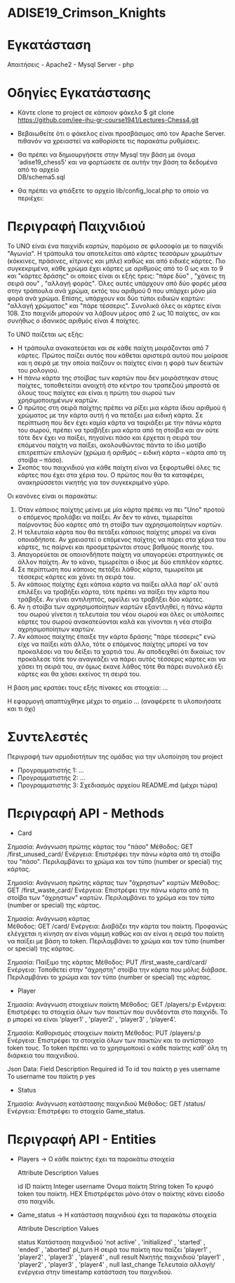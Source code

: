 # ADISE19_Crimson_Knights
# Εγκατάσταση
Απαιτήσεις
    - Apache2
    - Mysql Server
    - php

# Οδηγίες Εγκατάστασης

- Κάντε clone το project σε κάποιον φάκελο
  $ git clone https://github.com/iee-ihu-gr-course1941/Lectures-Chess4.git
  
- Βεβαιωθείτε ότι ο φάκελος είναι προσβάσιμος από τον Apache Server. πιθανόν να χρειαστεί να καθορίσετε τις παρακάτω ρυθμίσεις.

- Θα πρέπει να δημιουργήσετε στην Mysql την βάση με όνομα 'adise19_chess5' και να φορτώσετε σε αυτήν την βάση τα δεδομένα από το αρχείο    
  DB/schema5.sql

- Θα πρέπει να φτιάξετε το αρχείο lib/config_local.php το οποίο να περιέχει:
    <?php
	$DB_PASS = 'κωδικός';
	$DB_USER = 'όνομα χρήστη';
    ?>

# Περιγραφή Παιχνιδιού
 
Το UNO είναι ένα παιχνίδι καρτών, παρόμοιο σε φιλοσοφία με το παιχνίδι "Αγωνία". Η τράπουλά του αποτελείται από κάρτες τεσσάρων χρωμάτων 
(κόκκινες, πράσινες, κίτρινες και μπλε) καθώς και από ειδικές κάρτες. Πιο συγκεκριμένα, κάθε χρώμα έχει κάρτες με αριθμούς από το 0 ως και το 9 
και "κάρτες δράσης" οι οποίες είναι οι εξής τρεις: "πάρε δύο" , "χάνεις τη σειρά σου" , "αλλαγή φοράς". Όλες αυτές υπάρχουν από δύο φορές μέσα 
στην τράπουλα ανά χρώμα, εκτός του αριθμού 0 που υπάρχει μόνο μία φορά ανά χρώμα. Επίσης, υπάρχουν και δύο τύποι ειδικών καρτών: "αλλαγή 
χρώματος" και "πάρε τέσσερις". Συνολικά όλες οι κάρτες είναι 108. Στο παιχνίδι μπορούν να λάβουν μέρος από 2 ως 10 παίχτες, αν και συνήθως ο 
ιδανικός αριθμός είναι 4 παίχτες.

Το UNO παίζεται ως εξής: 
- Η τράπουλα ανακατεύεται και σε κάθε παίχτη μοιράζονται από 7 κάρτες. Πρώτος παίζει αυτός που κάθεται αριστερά αυτού που μοίρασε και η σειρά με 
  την οποία παίζουν οι παίχτες είναι η φορά των δεικτών του ρολογιού.
- Η πάνω κάρτα της στοίβας των καρτών που δεν μοιράστηκαν στους παίχτες, τοποθετείται ανοιχτή στο κέντρο του τραπεζιού μπροστά σε όλους τους 
  παίχτες και είναι η πρώτη του σωρού των χρησιμοποιημένων καρτών.
- Ο πρώτος στη σειρά παίχτης πρέπει να ρίξει μια κάρτα ίδιου αριθμού ή χρώματος με την κάρτα αυτή ή να πετάξει μια ειδική κάρτα. 
  Σε περίπτωση που  δεν έχει καμία κάρτα να ταιριάξει με την πάνω κάρτα του σωρού, πρέπει να τραβήξει μια κάρτα από τη στοίβα και αν ούτε 
  τότε δεν έχει να παίξει, πηγαίνει πάσο και έρχεται η σειρά του επόμενου παίχτη να παίξει, ακολουθώντας πάντα το ίδιο μοτίβο επιτρεπτών επιλογών 
  (χρώμα ή αριθμός – ειδική κάρτα – κάρτα από τη στοίβα – πάσο).
- Σκοπός του παιχνιδιού για κάθε παίχτη είναι να ξεφορτωθεί όλες τις κάρτες που έχει στα χέρια του. Ο πρώτος που θα τα καταφέρει, ανακηρύσσεται 
  νικητής για τον συγκεκριμένο γύρο.
  
Οι κανόνες είναι οι παρακάτω:
1. Όταν κάποιος παίχτης μείνει με μία κάρτα πρέπει να πει "Uno" προτού ο επόμενος προλάβει να παίξει. Αν δεν το κάνει, τιμωρείται παίρνοντας δύο
   κάρτες από τη στοίβα των αχρησιμοποίητων καρτών.
2. Η τελευταία κάρτα που θα πετάξει κάποιος παίχτης μπορεί να είναι οποιαδήποτε. Αν χρειαστεί ο επόμενος παίχτης να πάρει στα χέρια του κάρτες, 
   τις παίρνει και προσμετρώνται στους βαθμούς ποινής του.
3. Απαγορεύεται σε οποιονδήποτε παίχτη να υπαγορεύει στρατηγικές σε άλλον παίχτη. Αν το κάνει, τιμωρείται ο ίδιος με δύο επιπλέον κάρτες.
4. Σε περίπτωση που κάποιος πετάξει λάθος κάρτα, τιμωρείται με τέσσερις κάρτες και χάνει τη σειρά του.
5. Αν κάποιος παίχτης έχει κάποια κάρτα να παίξει αλλά παρ’ ολ’ αυτά επιλέξει να τραβήξει κάρτα, τότε πρέπει να παίξει την κάρτα που τράβηξε. 
   Αν γίνει αντιληπτός, οφείλει να τραβήξει δύο κάρτες.
6. Αν η στοίβα των αχρησιμοποίητων καρτών εξαντληθεί, η πάνω κάρτα του σωρού γίνεται η τελευταία του νέου σωρού και όλες οι υπόλοιπες κάρτες 
   του σωρού ανακατεύονται καλά και γίνονται η νέα στοίβα αχρησιμοποίητων καρτών.
7. Αν κάποιος παίχτης έπαιξε την κάρτα δράσης "πάρε τέσσερις" ενώ είχε να παίξει κάτι άλλο, τότε ο επόμενος παίχτης μπορεί να τον προκαλέσει να 
   του δείξει τα χαρτιά του. Αν αποδειχθεί ότι δικαίως τον προκάλεσε τότε τον αναγκάζει να πάρει αυτός τέσσερις κάρτες και να χάσει τη σειρά του, 
   αν όμως έκανε λάθος τότε θα πάρει συνολικά έξι κάρτες και θα χάσει εκείνος τη σειρά του.

Η βάση μας κρατάει τους εξής πίνακες και στοιχεία: ...

Η εφαρμογή απαπτύχθηκε μέχρι το σημείο ... (αναφέρετε τι υλοποιήσατε και τι όχι)

# Συντελεστές

Περιγραφή των αρμοδιοτήτων της ομάδας για την υλοποίηση του project 
- Προγραμματιστής 1: ...
- Προγραμματιστής 2: ...
- Προγραμματιστής 3: Σχεδιασμός αρχείου README.md (μέχρι τώρα)

# Περιγραφή API - Methods

- Card

Σημασία:  Ανάγνωση πρώτης κάρτας του "πάσο"
Μέθοδος:  GET /first_unused_card/
Ενέργεια: Επιστρέφει την πάνω κάρτα από τη στοίβα του "πάσο". 
          Περιλαμβάνει το χρώμα και τον τύπο (number or special) της κάρτας.

Σημασία:  Ανάγνωση πρώτης κάρτας των "άχρηστων" καρτών
Μέθοδος:  GET /first_waste_card/
Ενέργεια: Επιστρέφει την πάνω κάρτα από τη στοίβα των "άχρηστων" καρτών. 
          Περιλαμβάνει το χρώμα και τον τύπο (number or special) της κάρτας.

Σημασία:  Ανάγνωση κάρτας  
Μέθοδος:  GET /card/
Ενέργεια: Διαβάζει την κάρτα του παίκτη. Προφανώς ελέγχεται η κίνηση αν είναι νόμιμη καθώς και αν είναι η σειρά του παίκτη 
          να παίξει με βάση το token. Περιλαμβάνει το χρώμα και τον τύπο (number or special) της κάρτας.
          
Σημασία:  Παίξιμο της κάρτας
Μέθοδος:  PUT /first_waste_card/card/
Ενέργεια: Τοποθετεί στην "άχρηστη" στοίβα την κάρτα που μόλις διάβασε. Περιλαμβάνει το χρώμα και τον τύπο (number or special) της κάρτας.

- Player

Σημασία:  Ανάγνωση στοιχείων παίκτη
Μέθοδος:  GET /players/:p
Ενέργεια: Επιστρέφει τα στοιχεία όλων των παικτών που συνδέονται στο παιχνίδι.
          Το p μπορεί να είναι 'player1' , 'player2' , 'player3' , 'player4'.

Σημασία:  Καθορισμός στοιχείων παίκτη
Μέθοδος:  PUT /players/:p
Ενέργεια: Επιστρέφει τα στοιχεία όλων των παικτών και το αντίστοιχο token τους. 
          Το token πρέπει να το χρησιμοποιεί ο κάθε παίκτης καθ' όλη τη διάρκεια του παιχνιδιού.

Json Data:  Field         Description                 Required
            id            Το id του παίκτη p            yes
            username      Το username του παίκτη p      yes
            
- Status

Σημασία:  Ανάγνωση κατάστασης παιχνιδιού
Μέθοδος:  GET /status/
Ενέργεια: Επιστρέφει το στοιχείο Game_status.

# Περιγραφή API - Entities

- Players -> O κάθε παίκτης έχει τα παρακάτω στοιχεία

  Attribute       Description                            Values
  
  id              ID παίκτη                              Integer
  username        Όνομα παίκτη                           String
  token           To κρυφό token του παίκτη.             HEX
                  Επιστρέφεται μόνο όταν ο
                  παίκτης κάνει είσοδο στο παιχνίδι.
   
- Game_status -> H κατάσταση παιχνιδιού έχει τα παρακάτω στοιχεία

  Attribute        Description                          Values
  
  status           Κατάσταση παιχνιδιού                 'not active' , 'initialized' , 'started' , 'ended' , 'aborted'
  pl_turn          Η σειρά του παίκτη που παίζει        'player1' , 'player2' , 'player3' , 'player4' , null
  result           Νικητής παιχνιδιού                   'player1' , 'player2' , 'player3' , 'player4' , null
  last_change      Τελευταία αλλαγή/ενέργεια στην        timestamp
                   κατάσταση του παιχνιδιού.